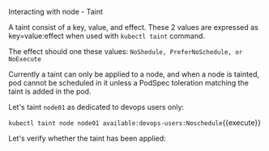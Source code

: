 Interacting with node - Taint

A taint consist of a key, value, and effect. These 2 values are expressed as key=value:effect when used with `kubectl taint` command.

The effect should one these values: `NoShedule, PreferNoSchedule, or NoExecute`

Currently a taint can only be applied to a node, and when a node is tainted, pod cannot be scheduled in it unless a PodSpec toleration matching the taint is added in the pod.

Let's taint `node01`  as dedicated to devops users only:

`kubectl taint node node01 available:devops-users:Noschedule`{{execute}}

Let's verify whether the taint has been applied:

